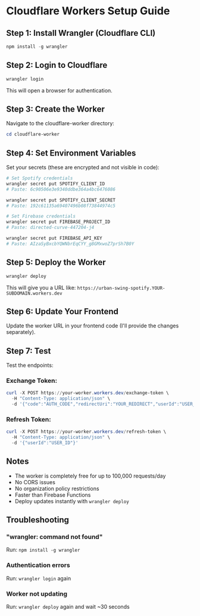 # Cloudflare Workers Setup Guide

## Step 1: Install Wrangler (Cloudflare CLI)

```powershell
npm install -g wrangler
```

## Step 2: Login to Cloudflare

```powershell
wrangler login
```

This will open a browser for authentication.

## Step 3: Create the Worker

Navigate to the cloudflare-worker directory:

```powershell
cd cloudflare-worker
```

## Step 4: Set Environment Variables

Set your secrets (these are encrypted and not visible in code):

```powershell
# Set Spotify credentials
wrangler secret put SPOTIFY_CLIENT_ID
# Paste: 6c90506e3e9340ddbe364a4bc6476086

wrangler secret put SPOTIFY_CLIENT_SECRET
# Paste: 192c61135a69407496b08f73844974c5

# Set Firebase credentials
wrangler secret put FIREBASE_PROJECT_ID
# Paste: directed-curve-447204-j4

wrangler secret put FIREBASE_API_KEY
# Paste: AIzaSyBxcbYQWNbrEqCYY_g8GMxwoZ7prSh7B0Y
```

## Step 5: Deploy the Worker

```powershell
wrangler deploy
```

This will give you a URL like: `https://urban-swing-spotify.YOUR-SUBDOMAIN.workers.dev`

## Step 6: Update Your Frontend

Update the worker URL in your frontend code (I'll provide the changes separately).

## Step 7: Test

Test the endpoints:

### Exchange Token:
```powershell
curl -X POST https://your-worker.workers.dev/exchange-token \
  -H "Content-Type: application/json" \
  -d '{"code":"AUTH_CODE","redirectUri":"YOUR_REDIRECT","userId":"USER_ID"}'
```

### Refresh Token:
```powershell
curl -X POST https://your-worker.workers.dev/refresh-token \
  -H "Content-Type: application/json" \
  -d '{"userId":"USER_ID"}'
```

## Notes

- The worker is completely free for up to 100,000 requests/day
- No CORS issues
- No organization policy restrictions
- Faster than Firebase Functions
- Deploy updates instantly with `wrangler deploy`

## Troubleshooting

### "wrangler: command not found"
Run: `npm install -g wrangler`

### Authentication errors
Run: `wrangler login` again

### Worker not updating
Run: `wrangler deploy` again and wait ~30 seconds
